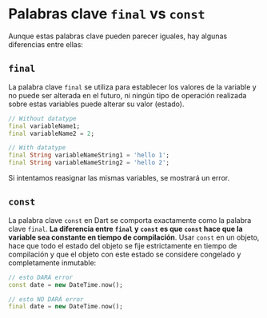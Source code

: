 # Palabras clave `final` vs `const`

Aunque estas palabras clave pueden parecer iguales, hay algunas diferencias entre ellas:

## `final`

La palabra clave `final` se utiliza para establecer los valores de la variable y no puede ser alterada en el futuro, ni ningún tipo de operación realizada sobre estas variables puede alterar su valor (estado).

```dart
// Without datatype
final variableName1;
final variableName2 = 2;

// With datatype
final String variableNameString1 = 'hello 1';
final String variableNameString2 = 'hello 2';
```

Si intentamos reasignar las mismas variables, se mostrará un error.

## `const`

La palabra clave `const` en Dart se comporta exactamente como la palabra clave `final`. **La diferencia entre `final` y `const` es que `const` hace que la variable sea constante en tiempo de compilación**. Usar `const` en un objeto, hace que todo el estado del objeto se fije estrictamente en tiempo de compilación y que el objeto con este estado se considere congelado y completamente inmutable:

```dart
// esto DARÁ error
const date = new DateTime.now();

// esto NO DARÁ error
final date = new DateTime.now();
```